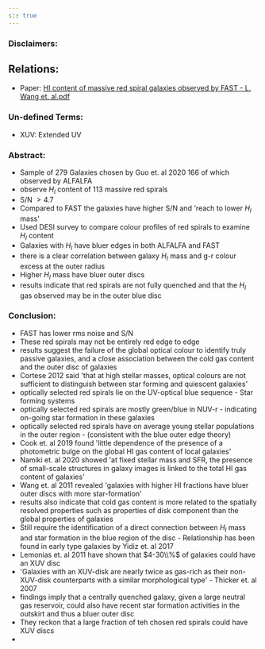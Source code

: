 ```yaml
---
s:: true
---
```

### Disclaimers:


## Relations:
- Paper: [HI content of massive red spiral galaxies observed by FAST - L. Wang et. al.pdf](../../../PDFs/HI%20content%20of%20massive%20red%20spiral%20galaxies%20observed%20by%20FAST%20-%20L.%20Wang%20et.%20al.pdf)

### Un-defined Terms:
- XUV: Extended UV

### Abstract:

- Sample of 279 Galaxies chosen by Guo et. al 2020 166 of which observed by ALFALFA
- observe $H_I$ content of 113 massive red spirals
- S/N $> 4.7$
- Compared to FAST the galaxies have higher S/N and 'reach to lower $H_I$ mass'
- Used DESI survey to compare colour profiles of red spirals to examine $H_I$ content
- Galaxies with $H_I$ have bluer edges in both ALFALFA and FAST
- there is a clear correlation between galaxy $H_I$ mass and g-r colour excess at the outer radius
- Higher $H_I$ mass have bluer outer discs
- results indicate that red spirals are not fully quenched and that the $H_I$ gas observed may be in the outer blue disc


### Conclusion:

- FAST has lower rms noise and S/N
- These red spirals may not be entirely red edge to edge
- results suggest the failure of the global optical colour to identify truly passive galaxies, and a close association between the cold gas content and the outer disc of galaxies
- Cortese 2012 said 'that at high stellar masses, optical colours are not sufficient to distinguish between star forming and quiescent galaxies'
- optically selected red spirals lie on the UV-optical blue sequence - Star forming systems
- optically selected red spirals are mostly green/blue in NUV-r - indicating on-going star formation in these galaxies
- optically selected red spirals have on average young stellar populations in the outer region -  (consistent with the blue outer edge theory)
- Cook et. al 2019 found 'little dependence of the presence of a photometric bulge on the global HI gas content of local galaxies'
- Namiki et. al 2020 showed 'at fixed stellar mass and SFR, the presence of small-scale structures in galaxy images is linked to the total HI gas content of galaxies'
- Wang et. al 2011 revealed 'galaxies with higher HI fractions have bluer outer discs with more star-formation'
- results also indicate that cold gas content is more related to the spatially resolved properties such as properties of disk component than the global properties of galaxies
- Still require the identification of a direct connection between $H_I$ mass and star formation in the blue region of the disc - Relationship has been found in early type galaxies by Yidiz et. al 2017
- Lemonias et. al 2011 have shown that $4-30\\%$ of galaxies could have an XUV disc
- 'Galaxies with an XUV-disk are nearly twice as gas-rich as their non-XUV-disk counterparts with a similar morphological type'  - Thicker et. al 2007
- findings imply that a centrally quenched galaxy, given a large neutral gas reservoir, could also have recent star formation activities in the outskirt and thus a bluer outer disc
- They reckon that a large fraction of teh chosen red spirals could have XUV discs 
- 